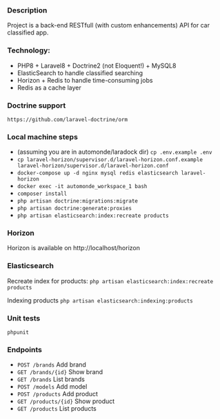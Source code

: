 ### Description
Project is a back-end RESTfull (with custom enhancements) API for car classified app.

### Technology:
- PHP8 + Laravel8 + Doctrine2 (not Eloquent!) + MySQL8
- ElasticSearch to handle classified searching
- Horizon + Redis to handle time-consuming jobs
- Redis as a cache layer

### Doctrine support
```https://github.com/laravel-doctrine/orm```

### Local machine steps
- (assuming you are in automonde/laradock dir) ```cp .env.example .env```
- ```cp laravel-horizon/supervisor.d/laravel-horizon.conf.example laravel-horizon/supervisor.d/laravel-horizon.conf```
- ```docker-compose up -d nginx mysql redis elasticsearch laravel-horizon```
- ```docker exec -it automonde_workspace_1 bash```
- ```composer install```
- ```php artisan doctrine:migrations:migrate```
- ```php artisan doctrine:generate:proxies```
- ```php artisan elasticsearch:index:recreate products```

### Horizon
Horizon is available on http://localhost/horizon

### Elasticsearch
Recreate index for products: ```php artisan elasticsearch:index:recreate products```

Indexing products ```php artisan elasticsearch:indexing:products```

### Unit tests
```phpunit```

### Endpoints
- ```POST /brands``` Add brand
- ```GET /brands/{id}``` Show brand
- ```GET /brands``` List brands
- ```POST /models``` Add model
- ```POST /products``` Add product
- ```GET /products/{id}``` Show product
- ```GET /products``` List products
